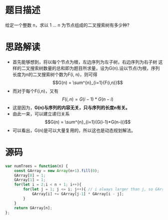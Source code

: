 # 题目描述
给定一个整数 n，求以 1 ... n 为节点组成的二叉搜索树有多少种?
# 思路解读
* 首先能够想到，将以每个节点为根，左边序列为左子树，右边序列为右子树 这样的二叉搜索树数量的总和即为题目所求量，设为G(n).设以节点i为根，序列长度为n的二叉搜索树个数为F(i, n)，则可得$$G(n) = \sum^{n}_{i=1}{F(i,n)}$$
* 而对于每个F(i,n)，又有$$F(i,n)=G(i-1)*G(n-i)$$
* 这是因为，**G(n)与序列的内容无关，只与序列的长度n有关。**
* 由此一来，可以建立递归关系$$G(n) = \sum^{n}_{i=1}{G(i-1)*G(n-i)}$$
* 可以看出，G(n)是可以大量复用的，所以这也是动态规划解法。
# 源码
```javascript
var numTrees = function(n) {
    const GArray = new Array(n+1).fill(0);
    GArray[0] = 1;
    GArray[1] = 1;
    for(let i = 2;i < n + 1; i++){
        for(let j = 1; j <= i; j++){ // i always larger than j, so GArray[j-1] and GArray[i - j] both have been calculated before
            GArray[i] += GArray[j-1] * GArray[i - j];
        }
    }
    return GArray[n];
};
```